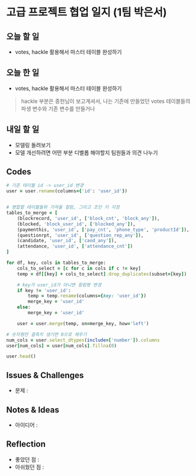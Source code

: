 # 고급 프로젝트 협업 일지 (1팀 박은서)

## 오늘 할 일
* votes, hackle 활용해서 마스터 테이블 완성하기
## 오늘 한 일
* votes, hackle 활용해서 마스터 테이블 완성하기
> hackle 부분은 종헌님이 보고계셔서, 나는 기존에 만들었던 votes 테이블들의 파생 변수와 기존 변수를 만들거나
## 내일 할 일
* 모델링 돌려보기
* 모델 개선하려면 어떤 부분 디벨롭 해야할지 팀원들과 의견 나누기
## Codes
```ruby
# 기준 테이블 id -> user_id 변경
user = user.rename(columns={'id': 'user_id'})


# 병합할 테이블들와 가져올 컬럼, 그리고 조인 키 지정
tables_to_merge = [
    (blockrecord, 'user_id', ['block_cnt', 'block_any']),
    (blocked, 'block_user_id', ['blocked_any']),
    (paymenthis, 'user_id', ['pay_cnt', 'phone_type', 'productId']),
    (questionrpt, 'user_id', ['question_rep_any']),
    (candidate, 'user_id', ['cand_any']),
    (attendance, 'user_id', ['attendance_cnt'])
]

for df, key, cols in tables_to_merge:
    cols_to_select = [c for c in cols if c != key]
    temp = df[[key] + cols_to_select].drop_duplicates(subset=[key])

    # key가 user_id가 아니면 컬럼명 변경
    if key != 'user_id':
        temp = temp.rename(columns={key: 'user_id'})
        merge_key = 'user_id'
    else:
        merge_key = 'user_id'

    user = user.merge(temp, on=merge_key, how='left')

# 숫자형만 결측치 생기면 0으로 채우기
num_cols = user.select_dtypes(include=['number']).columns
user[num_cols] = user[num_cols].fillna(0)

user.head()
```
## Issues & Challenges
* 문제 :
## Notes & Ideas
* 아이디어 : 
## Reflection
* 좋았던 점 : 
* 아쉬웠던 점 : 
